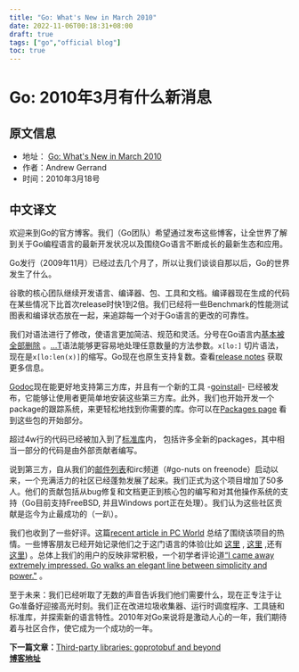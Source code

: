 ```yaml
---
title: "Go: What's New in March 2010"
date: 2022-11-06T00:18:31+08:00
draft: true
tags: ["go","official blog"]
toc: true
---
```


# Go: 2010年3月有什么新消息

## 原文信息

* 地址： [Go: What's New in March 2010](https://go.dev/blog/hello-world)
* 作者：Andrew Gerrand
* 时间：2010年3月18号

## 中文译文

欢迎来到Go的官方博客。我们（Go团队）希望通过发布这些博客，让全世界了解到关于Go编程语言的最新开发状况以及围绕Go语言不断成长的最新生态和应用。

Go发行（2009年11月）已经过去几个月了，所以让我们谈谈自那以后，Go的世界发生了什么。

谷歌的核心团队继续开发语言、编译器、包、工具和文档。编译器现在生成的代码在某些情况下比首次release时快1到2倍。我们已经将一些Benchmark的性能测试图表和编译状态放在一起，来追踪每一个对于Go语言的更改的可靠性。

我们对语法进行了修改，使语言更加简洁、规范和灵活。分号在Go语言内[基本被全部删除](https://groups.google.com/g/golang-nuts/c/XuMrWI0Q8uk?pli=1)
。[…T](https://go.dev/ref/spec#Function_types)语法能够更容易地处理任意数量的方法参数。`x[lo:]`
切片语法，现在是`x[lo:len(x)]`的缩写。Go现在也原生支持复数。查看[release notes](https://go.dev/doc/devel/release.html)
获取更多信息。

[Godoc](https://go.dev/cmd/godoc/)现在能更好地支持第三方库，并且有一个新的工具
-[goinstall](https://go.dev/cmd/goinstall)-
已经被发布，它能够让使用者更简单地安装这些第三方库。此外，我们也开始开发一个package的跟踪系统，来更轻松地找到你需要的库。你可以在[Packages page](http://godashboard.appspot.com/package)
看到这些包的开始部分。

超过4w行的代码已经被加入到了[标准库](https://go.dev/pkg/)内， 包括许多全新的packages，其中相当一部分的代码是由外部贡献者编写。

说到第三方，自从我们的[邮件列表](http://groups.google.com/group/golang-nuts/)和irc频道（#go-nuts on
freenode）启动以来，一个充满活力的社区已经蓬勃发展了起来。我们正式为这个项目增加了50多人。他们的贡献包括从bug修复和文档更正到核心包的编写和对其他操作系统的支持（Go目前支持FreeBSD,
并且Windows port正在处理）。我们认为这些社区贡献是迄今为止最成功的（一趴）。

我们也收到了一些好评。这篇[recent article in PC World](http://www.pcworld.idg.com.au/article/337773/google_go_captures_developers_imaginations/)
总结了围绕该项目的热情。一些博客朋友已经开始记录他们之于这门语言的体验(比如 [这里](http://golang.tumblr.com/0)
, [这里](http://www.infi.nl/blog/view/id/47)
,还有 [这里](http://freecella.blogspot.com/2010/01/gospecify-basic-setup-of-projects.html))
。总体上我们的用户的反映非常积极，一个初学者评论道[“I came away extremely impressed. Go walks an elegant line between simplicity and power."](https://groups.google.com/group/golang-nuts/browse_thread/thread/5fabdd59f8562ed2)
。

至于未来：我们已经听取了无数的声音告诉我们他们需要什么，现在正专注于让Go准备好迎接高光时刻。我们正在改进垃圾收集器、运行时调度程序、工具链和标准库，并探索新的语言特性。2010年对Go来说将是激动人心的一年，我们期待着与社区合作，使它成为一个成功的一年。

**下一篇文章：**[Third-party libraries: goprotobuf and beyond](https://huija.github.io/tags/go-protobuf/)\
**[博客地址](https://huija.github.io/)**